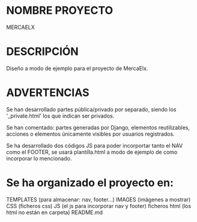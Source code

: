 # NOMBRE PROYECTO
MERCAELX

# DESCRIPCIÓN
Diseño a modo de ejemplo para el proyecto de MercaElx.

# ADVERTENCIAS
Se han desarrollado partes pública/privado por separado, siendo los '_private.html' los que indican ser privados.

Se han comentado: partes generadas por Django, elementos reutilizables, acciones o elementos únicamente visibles por usuarios registrados.

Se ha desarrollado dos códigos JS para poder incorportar tanto el NAV como el FOOTER, se usará plantilla.html a modo de ejemplo de como incorporar lo mencionado.

# Se ha organizado el proyecto en:
TEMPLATES (para almacenar: nav, footer...)
IMAGES (imágenes a mostrar)
CSS (ficheros css)
JS (el js para incorporar nav y footer)
ficheros html (los html no están en carpeta)
README.md